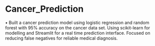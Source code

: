 # Cancer_Prediction

•	Built a cancer prediction model using logistic regression and random forest with 95% accuracy on the cancer data set. Using scikit-learn for modelling and Streamlit for a real time prediction interface. Focused on reducing false negatives for reliable medical diagnosis.
